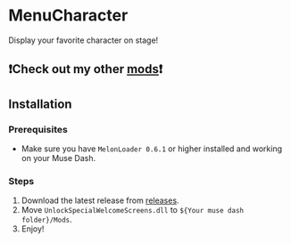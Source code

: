 # MenuCharacter

Display your favorite character on stage!

## ❗Check out my other [mods](https://github.com/Asgragrt#musedash-modding)❗

## Installation

### Prerequisites

* Make sure you have `MelonLoader 0.6.1` or higher installed and working on your Muse Dash.

### Steps

1. Download the latest release from [releases](https://github.com/Asgragrt/MenuCharacter/releases/latest).
2. Move `UnlockSpecialWelcomeScreens.dll` to `${Your muse dash folder}/Mods`.
3. Enjoy!